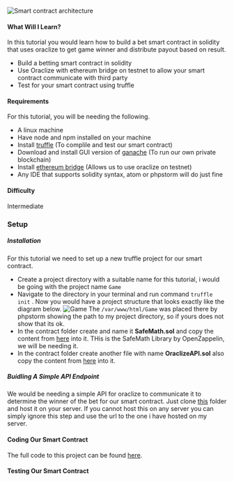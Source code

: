 
![Smart contract architecture](https://s3.amazonaws.com/alofe.oluwafemi/Oracle-Tutorial.png)
#### What Will I Learn?
In this tutorial you would learn how to build a bet smart contract in solidity that  uses oraclize to get game winner and distribute payout based on result.

- Build a betting smart contract in solidity
- Use Oraclize with ethereum bridge on testnet to  allow your smart contract communicate with third party
- Test for your smart contract using truffle 

#### Requirements
For this tutorial, you will be needing the following.

- A linux machine
- Have node and npm installed on your machine
- Install [truffle](http://truffleframework.com/docs/getting_started/installation) (To complile and test our smart contract)
- Download and install GUI version of [ganache](http://truffleframework.com/ganache/) (To run our own private blockchain)
- Install [ethereum bridge](https://github.com/oraclize/ethereum-bridge) (Allows us to use oraclize on testnet)
- Any IDE that supports solidity syntax, atom or phpstorm will do just fine

#### Difficulty
Intermediate

### Setup
##### Installation
For this tutorial we need to set up a new truffle project for our smart contract. 
- Create a project directory with a suitable name for this tutorial, i would be going with the project name `Game`
- Navigate to the directory in your terminal and run command `truffle init` . Now you would have a project structure that looks exactly like the diagram below.  ![Game](https://s3.amazonaws.com/alofe.oluwafemi/Game.png) The `/var/www/html/Game` was placed there by phpstorm showing the path to my project directory, so if yours does not show that its ok.
- In the contract folder create and name it  **SafeMath.sol** and copy the content from [here](https://github.com/OpenZeppelin/zeppelin-solidity/blob/master/contracts/math/SafeMath.sol) into it. THis is the SafeMath Library by OpenZappelin, we will be needing it.
- In the contract folder create another file with name **OraclizeAPI.sol** also copy the content from [here](#) into it.
##### Buidling A Simple API Endpoint
We would be needing a simple API for oraclize to communicate it to determine the winner of the bet for our smart contract. Just clone [this](#) folder and host it on your server. If you cannot host this on any server you can simply ignore this step and use the url to the one i have hosted on my server.

#### Coding Our Smart Contract
The full code to this project can be found [here](https://github.com/slim12kg/Building-A-Betting-Smart-Contract-Interacting-With-Oraclize).


#### Testing Our Smart Contract




